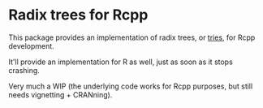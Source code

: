 # Radix trees for Rcpp

This package provides an implementation of radix trees, or [tries](https://en.wikipedia.org/wiki/Trie), for Rcpp development.

It'll provide an implementation for R as well, just as soon as it stops crashing.

Very much a WIP (the underlying code works for Rcpp purposes, but still needs vignetting + CRANning).

